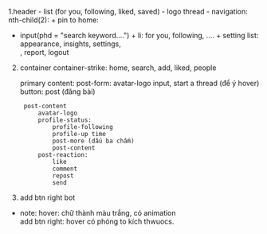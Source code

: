 


1.header
    - list (for you, following, liked, saved)
    - logo thread
    - navigation: 
        nth-child(2):
                         + pin to home: 
   + input(phd = "search keyword....")
                + li: for you, following, ....
            + setting list: appearance, insights, settings, <br>, report, logout
2. container
    container-strike: home, search,  add, liked, people

    primary content: 
        post-form: 
            avatar-logo
            input, start a thread (để ý hover)
            button: post (đăng bài)

        post-content
            avatar-logo
            profile-status: 
                profile-following
                profile-up time   
                post-more (dấu ba chấm)     
                post-content
            post-reaction:
                like
                comment
                repost
                send
    

2. add btn right bot


* note: hover: chữ thành màu trắng, có animation    
                add btn right: hover có phóng to kích thwuocs.